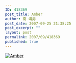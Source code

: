 ```yaml
---
ID: 418369
post_title: Amber
author: 南 靖男
post_date: 2007-09-25 21:38:25
post_excerpt: ""
layout: post
permalink: 2007/09/418369
published: true
---
```

<a href="https://larryli.cn/wp-content/uploads/50/5051/2007/09/amber.jpg" title="Amber"><img src="https://larryli.cn/wp-content/uploads/50/5051/2007/09/amber.thumbnail.jpg" alt="Amber" /></a>